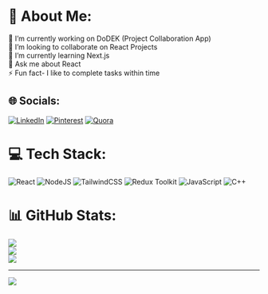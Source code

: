 # 💫 About Me:
🔭 I’m currently working on DoDEK (Project Collaboration App)<br>👯 I’m looking to collaborate on React Projects<br>🌱 I’m currently learning Next.js<br>💬 Ask me about React<br>⚡ Fun fact- I like to complete tasks within time


## 🌐 Socials:
[![LinkedIn](https://img.shields.io/badge/LinkedIn-%230077B5.svg?logo=linkedin&logoColor=white)](https://linkedin.com/in/https://www.linkedin.com/in/rajat-choudhary-mzn/) [![Pinterest](https://img.shields.io/badge/Pinterest-%23E60023.svg?logo=Pinterest&logoColor=white)](https://pinterest.com/https://in.pinterest.com/RajatChoudhary62/) [![Quora](https://img.shields.io/badge/Quora-%23B92B27.svg?logo=Quora&logoColor=white)](https://quora.com/profile/https://www.quora.com/profile/Rajat-Choudhary-358) 

# 💻 Tech Stack:
![React](https://img.shields.io/badge/react-%2320232a.svg?style=for-the-badge&logo=react&logoColor=%2361DAFB) ![NodeJS](https://img.shields.io/badge/node.js-6DA55F?style=for-the-badge&logo=node.js&logoColor=white) ![TailwindCSS](https://img.shields.io/badge/tailwindcss-%2338B2AC.svg?style=for-the-badge&logo=tailwind-css&logoColor=white) ![Redux Toolkit](https://img.shields.io/badge/redux-%23593d88.svg?style=for-the-badge&logo=redux&logoColor=white) ![JavaScript](https://img.shields.io/badge/javascript-%23323330.svg?style=for-the-badge&logo=javascript&logoColor=%23F7DF1E) ![C++](https://img.shields.io/badge/c++-%2300599C.svg?style=for-the-badge&logo=c%2B%2B&logoColor=white) 
# 📊 GitHub Stats:
![](https://github-readme-stats.vercel.app/api?username=rajat62&theme=city_light&hide_border=false&include_all_commits=false&count_private=false)<br/>
![](https://github-readme-streak-stats.herokuapp.com/?user=rajat62&theme=city_light&hide_border=false)<br/>
![](https://github-readme-stats.vercel.app/api/top-langs/?username=rajat62&theme=city_light&hide_border=false&include_all_commits=false&count_private=false&layout=compact)

---
[![](https://visitcount.itsvg.in/api?id=rajat62&icon=0&color=0)](https://visitcount.itsvg.in)

<!-- Proudly created with GPRM ( https://gprm.itsvg.in ) -->
